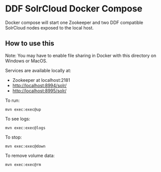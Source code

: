 # DDF SolrCloud Docker Compose
Docker compose will start one Zookeeper and two DDF compatible SolrCloud nodes exposed to the local host.

## How to use this

Note: You may have to enable file sharing in Docker with this directory on Windows or MacOS.

Services are available locally at:
* Zookeeper at localhost:2181
* <http://localhost:8994/solr/>
* <http://localhost:8995/solr/>

To run:
```
mvn exec:exec@up
```

To see logs:
```
mvn exec:exec@logs
```

To stop:
```
mvn exec:exec@down
```

To remove volume data:
```
mvn exec:exec@rm
```